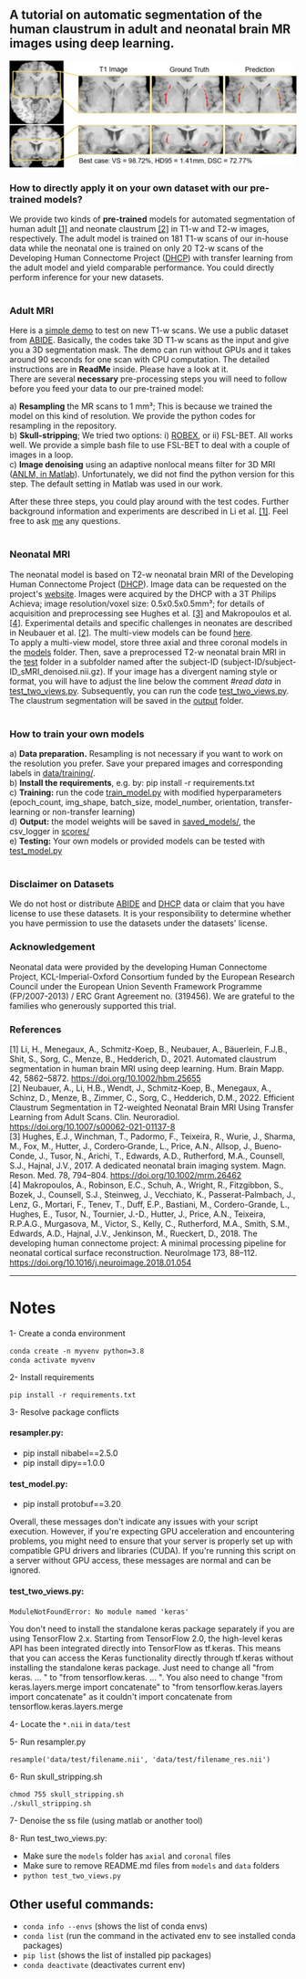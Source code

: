 
## A tutorial on automatic segmentation of the human claustrum in adult and neonatal brain MR images using deep learning. 
![Demo](./claustrum_seg_results.png)

### How to directly apply it on your own dataset with our pre-trained models?
We provide two kinds of **pre-trained** models for automated segmentation of human adult [[1]](#1) and neonate claustrum [[2]](#2) in T1-w and T2-w images, respectively.
The adult model is trained on 181 T1-w scans of our in-house data while the neonatal one is trained on only 20 T2-w scans of the Developing Human Connectome Project ([DHCP](http://www.developingconnectome.org/)) with transfer learning from the adult model and yield comparable performance. You could directly perform inference for your new datasets.<br/><br/>

### Adult MRI
Here is a [simple demo](https://drive.google.com/file/d/1b0XS8LjRM-rZMPOL8qM6voG-A5jcdUgK/view?usp=sharing) to test on new T1-w scans. We use a public dataset from [ABIDE](http://fcon_1000.projects.nitrc.org/indi/abide/). Basically, the codes take 3D T1-w scans as the input and give you a 3D segmentation mask. The demo can run without GPUs and it takes around 90 seconds for one scan with CPU computation. The detailed instructions are in **ReadMe** inside. Please have a look at it.<br/>
There are several **necessary** pre-processing steps you will need to follow before you feed your data to our pre-trained model:<br/>

a) **Resampling** the MR scans to 1 mm³; This is because we trained the model on this kind of resolution. We provide the python codes for resampling in the repository.<br/>
b) **Skull-stripping**; We tried two options: i) [ROBEX](https://www.nitrc.org/projects/robex), or ii) FSL-BET. All works well. We provide a simple bash file to use FSL-BET to deal with a couple of images in a loop.<br/>
c) **Image denoising** using an adaptive nonlocal means filter for 3D MRI ([ANLM, in Matlab](https://sites.google.com/site/pierrickcoupe/softwares/denoising-for-medical-imaging/mri-denoising)). Unfortunately, we did not find the python version for this step. The default setting in Matlab was used in our work.<br/>

After these three steps, you could play around with the test codes. Further background information and experiments are described in Li et al. [[1]](#1). Feel free to ask [me](http://campar.in.tum.de/Main/HongweiLi) any questions.<br/><br/>

### Neonatal MRI
The neonatal model is based on T2-w neonatal brain MRI of the Developing Human Connectome Project ([DHCP](http://www.developingconnectome.org/)). Image data can be requested on the project's [website](http://www.developingconnectome.org/data-release/second-data-release/information-registration-and-download/). Images were acquired by the DHCP with a 3T Philips Achieva; image resolution/voxel size: 0.5x0.5x0.5mm³; for details of acquisition and preprocessing see Hughes et al. [[3]](#3) and Makropoulos et al. [[4]](#4). Experimental details and specific challenges in neonates are described in Neubauer et al. [[2]](#2). The multi-view models can be found [here](https://drive.google.com/drive/folders/1XNBUx-yNbMpQYEtSz5SML1i1C_EeMRM4?usp=sharing).<br/>
To apply a multi-view model, store three axial and three coronal models in the [models](./models/) folder. Then, save a preprocessed T2-w neonatal brain MRI in the [test](./data/test/) folder in a subfolder named after the subject-ID (subject-ID/subject-ID_sMRI_denoised.nii.gz). If your image has a divergent naming style or format, you will have to adjust the line below the comment *#read data* in [test_two_views.py](./test_two_views.py). Subsequently, you can run the code [test_two_views.py](./test_two_views.py). The claustrum segmentation will be saved in the [output](./output/) folder.
<br/><br/>

### How to train your own models
a) **Data preparation.** Resampling is not necessary if you want to work on the resolution you prefer. Save your prepared images and corresponding labels in [data/training/](./data/training/).<br/>
b) **Install the requirements**, e.g. by: pip install -r requirements.txt<br/>
c) **Training:** run the code [train_model.py](./train_model.py) with modified hyperparameters (epoch_count, img_shape, batch_size, model_number, orientation, transfer-learning or non-transfer learning)<br/>
d) **Output:** the model weights will be saved in [saved_models/](./saved_models/), the csv_logger in [scores/](./scores/)<br/>
e) **Testing:** Your own models or provided models can be tested with [test_model.py](./test_model.py)<br/><br/>

### Disclaimer on Datasets
We do not host or distribute [ABIDE](http://fcon_1000.projects.nitrc.org/indi/abide/) and [DHCP](http://www.developingconnectome.org/) data or claim that you have license to use these datasets. It is your responsibility to determine whether you have permission to use the datasets under the datasets' license.

### Acknowledgement
Neonatal data were provided by the developing Human Connectome Project, KCL-Imperial-Oxford Consortium funded by the European Research Council under the European Union Seventh Framework Programme (FP/2007-2013) / ERC Grant Agreement no. (319456). We are grateful to the families who generously supported this trial.

### References
<a id="1">[1]</a> Li, H., Menegaux, A., Schmitz-Koep, B., Neubauer, A., Bäuerlein, F.J.B., Shit, S., Sorg, C., Menze, B.,
Hedderich, D., 2021. Automated claustrum segmentation in human brain MRI using deep
learning. Hum. Brain Mapp. 42, 5862–5872. https://doi.org/10.1002/hbm.25655<br/>
<a id="2">[2]</a> Neubauer, A., Li, H.B., Wendt, J., Schmitz-Koep, B., Menegaux, A., Schinz, D., Menze, B., Zimmer,
C., Sorg, C., Hedderich, D.M., 2022. Efficient Claustrum Segmentation in T2-weighted
Neonatal Brain MRI Using Transfer Learning from Adult Scans. Clin. Neuroradiol.
https://doi.org/10.1007/s00062-021-01137-8<br/>
<a id="3">[3]</a> Hughes, E.J., Winchman, T., Padormo, F., Teixeira, R., Wurie, J., Sharma, M., Fox, M., Hutter, J., Cordero‐Grande, L., Price, A.N., Allsop, J., Bueno‐Conde, J., Tusor, N., Arichi, T., Edwards, A.D., Rutherford, M.A., Counsell, S.J., Hajnal, J.V., 2017. A dedicated neonatal brain imaging system. Magn. Reson. Med. 78, 794–804. https://doi.org/10.1002/mrm.26462<br/>
<a id="4">[4]</a> Makropoulos, A., Robinson, E.C., Schuh, A., Wright, R., Fitzgibbon, S., Bozek, J., Counsell, S.J., Steinweg, J., Vecchiato, K., Passerat-Palmbach, J., Lenz, G., Mortari, F., Tenev, T., Duff, E.P., Bastiani, M., Cordero-Grande, L., Hughes, E., Tusor, N., Tournier, J.-D., Hutter, J., Price, A.N., Teixeira, R.P.A.G., Murgasova, M., Victor, S., Kelly, C., Rutherford, M.A., Smith, S.M., Edwards, A.D., Hajnal, J.V., Jenkinson, M., Rueckert, D., 2018. The developing human connectome project: A minimal processing pipeline for neonatal cortical surface reconstruction. NeuroImage 173, 88–112. https://doi.org/10.1016/j.neuroimage.2018.01.054<br/>


---


# Notes

1- Create a conda environment
```
conda create -n myvenv python=3.8
conda activate myvenv
```

2- Install requirements
```
pip install -r requirements.txt
```

3- Resolve package conflicts
#### resampler.py:
- pip install nibabel==2.5.0
- pip install dipy==1.0.0

#### test_model.py:
- pip install protobuf==3.20

Overall, these messages don't indicate any issues with your script execution. However, if you're expecting GPU acceleration and encountering problems, you might need to ensure that your server is properly set up with compatible GPU drivers and libraries (CUDA). If you're running this script on a server without GPU access, these messages are normal and can be ignored.

#### test_two_views.py:
`ModuleNotFoundError: No module named 'keras'`

You don't need to install the standalone keras package separately if you are using TensorFlow 2.x. Starting from TensorFlow 2.0, the high-level keras API has been integrated directly into TensorFlow as tf.keras. This means that you can access the Keras functionality directly through tf.keras without installing the standalone keras package.
Just need to change all "from keras. ... " to "from tensorflow.keras. ... ".
You also need to change "from keras.layers.merge import concatenate" to "from tensorflow.keras.layers import concatenate" as it couldn't import concatenate from tensorflow.keras.layers.merge

4- Locate the `*.nii` in `data/test`

5- Run resampler.py
```
resample('data/test/filename.nii', 'data/test/filename_res.nii')
```

6- Run skull_stripping.sh
```
chmod 755 skull_stripping.sh
./skull_stripping.sh
```

7- Denoise the ss file (using matlab or another tool)

8- Run test_two_views.py:
- Make sure the `models` folder has `axial` and `coronal` files
- Make sure to remove README.md files from `models` and `data` folders
- ```python test_two_views.py```

## Other useful commands:
- ```conda info --envs``` (shows the list of conda envs)
- ```conda list``` (run the command in the activated env to see installed conda packages)
- ```pip list``` (shows the list of installed pip packages)
- ```conda deactivate``` (deactivates current env)
